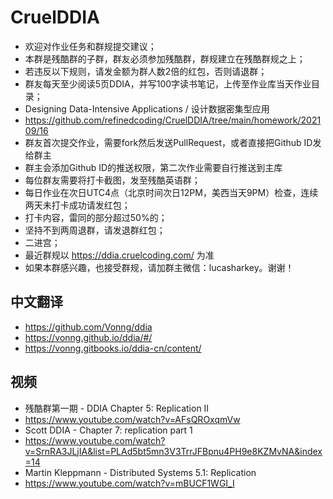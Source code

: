 # CruelDDIA
- 欢迎对作业任务和群规提交建议；
- 本群是残酷群的子群，群友必须参加残酷群，群规建立在残酷群规之上；
- 若违反以下规则，请发金额为群人数2倍的红包，否则请退群；
- 群友每天至少阅读5页DDIA，并写100字读书笔记，上传至作业库当天作业目录；
- Designing Data-Intensive Applications / 设计数据密集型应用
- https://github.com/refinedcoding/CruelDDIA/tree/main/homework/202109/16
- 群友首次提交作业，需要fork然后发送PullRequest，或者直接把Github ID发给群主
- 群主会添加Github ID的推送权限，第二次作业需要自行推送到主库
- 每位群友需要将打卡截图，发至残酷英语群；
- 每日作业在次日UTC4点（北京时间次日12PM，美西当天9PM）检查，连续两天未打卡成功请发红包；
- 打卡内容，雷同的部分超过50%的；
- 坚持不到两周退群，请发退群红包；
- 二进宫；
- 最近群规以 https://ddia.cruelcoding.com/ 为准
- 如果本群感兴趣，也接受群规，请加群主微信：lucasharkey。谢谢！

## 中文翻译
- https://github.com/Vonng/ddia
- https://vonng.github.io/ddia/#/
- https://vonng.gitbooks.io/ddia-cn/content/

## 视频
- 残酷群第一期 - DDIA Chapter 5: Replication II
- https://www.youtube.com/watch?v=AFsQROxqmVw
- Scott DDIA - Chapter 7: replication part 1
- https://www.youtube.com/watch?v=SrnRA3JLjIA&list=PLAd5bt5mn3V3TrrJFBpnu4PH9e8KZMvNA&index=14
- Martin Kleppmann - Distributed Systems 5.1: Replication
- https://www.youtube.com/watch?v=mBUCF1WGI_I
